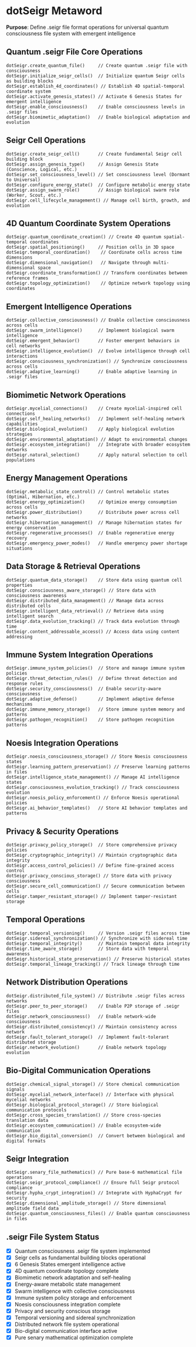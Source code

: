 # dotSeigr Metaword

**Purpose**: Define .seigr file format operations for universal quantum consciousness file system with emergent intelligence

## Quantum .seigr File Core Operations

```hyphos
dotSeigr.create_quantum_file()     // Create quantum .seigr file with consciousness
dotSeigr.initialize_seigr_cells()  // Initialize quantum Seigr cells as building blocks
dotSeigr.establish_4d_coordinates() // Establish 4D spatial-temporal coordinate system
dotSeigr.activate_genesis_states() // Activate 6 Genesis States for emergent intelligence
dotSeigr.enable_consciousness()    // Enable consciousness levels in .seigr files
dotSeigr.biomimetic_adaptation()   // Enable biological adaptation and evolution
```

## Seigr Cell Operations

```hyphos
dotSeigr.create_seigr_cell()       // Create fundamental Seigr cell building block
dotSeigr.assign_genesis_type()     // Assign Genesis State (Conscience, Logical, etc.)
dotSeigr.set_consciousness_level() // Set consciousness level (Dormant to Universal)
dotSeigr.configure_energy_state()  // Configure metabolic energy state
dotSeigr.assign_swarm_role()       // Assign biological swarm role (Worker, Scout, etc.)
dotSeigr.cell_lifecycle_management() // Manage cell birth, growth, and evolution
```

## 4D Quantum Coordinate System Operations

```hyphos
dotSeigr.quantum_coordinate_creation() // Create 4D quantum spatial-temporal coordinates
dotSeigr.spatial_positioning()     // Position cells in 3D space
dotSeigr.temporal_coordination()    // Coordinate cells across time dimensions
dotSeigr.dimensional_navigation()   // Navigate through multi-dimensional space
dotSeigr.coordinate_transformation() // Transform coordinates between reference frames
dotSeigr.topology_optimization()    // Optimize network topology using coordinates
```

## Emergent Intelligence Operations

```hyphos
dotSeigr.collective_consciousness() // Enable collective consciousness across cells
dotSeigr.swarm_intelligence()      // Implement biological swarm intelligence
dotSeigr.emergent_behavior()       // Foster emergent behaviors in cell networks
dotSeigr.intelligence_evolution()  // Evolve intelligence through cell interactions
dotSeigr.consciousness_synchronization() // Synchronize consciousness across cells
dotSeigr.adaptive_learning()       // Enable adaptive learning in .seigr files
```

## Biomimetic Network Operations

```hyphos
dotSeigr.mycelial_connections()    // Create mycelial-inspired cell connections
dotSeigr.self_healing_networks()   // Implement self-healing network capabilities
dotSeigr.biological_evolution()    // Apply biological evolution strategies
dotSeigr.environmental_adaptation() // Adapt to environmental changes
dotSeigr.ecosystem_integration()   // Integrate with broader ecosystem networks
dotSeigr.natural_selection()       // Apply natural selection to cell populations
```

## Energy Management Operations

```hyphos
dotSeigr.metabolic_state_control() // Control metabolic states (Optimal, Hibernation, etc.)
dotSeigr.energy_optimization()     // Optimize energy consumption across cells
dotSeigr.power_distribution()      // Distribute power across cell networks
dotSeigr.hibernation_management()  // Manage hibernation states for energy conservation
dotSeigr.regenerative_processes()  // Enable regenerative energy recovery
dotSeigr.emergency_power_modes()   // Handle emergency power shortage situations
```

## Data Storage & Retrieval Operations

```hyphos
dotSeigr.quantum_data_storage()    // Store data using quantum cell properties
dotSeigr.consciousness_aware_storage() // Store data with consciousness awareness
dotSeigr.distributed_data_management() // Manage data across distributed cells
dotSeigr.intelligent_data_retrieval() // Retrieve data using intelligent search
dotSeigr.data_evolution_tracking() // Track data evolution through time
dotSeigr.content_addressable_access() // Access data using content addressing
```

## Immune System Integration Operations

```hyphos
dotSeigr.immune_system_policies()  // Store and manage immune system policies
dotSeigr.threat_detection_rules()  // Define threat detection and response rules
dotSeigr.security_consciousness()  // Enable security-aware consciousness
dotSeigr.adaptive_defense()        // Implement adaptive defense mechanisms
dotSeigr.immune_memory_storage()   // Store immune system memory and patterns
dotSeigr.pathogen_recognition()    // Store pathogen recognition patterns
```

## Noesis Integration Operations

```hyphos
dotSeigr.noesis_consciousness_storage() // Store Noesis consciousness states
dotSeigr.learning_pattern_preservation() // Preserve learning patterns in files
dotSeigr.intelligence_state_management() // Manage AI intelligence states
dotSeigr.consciousness_evolution_tracking() // Track consciousness evolution
dotSeigr.noesis_policy_enforcement() // Enforce Noesis operational policies
dotSeigr.ai_behavior_templates()   // Store AI behavior templates and patterns
```

## Privacy & Security Operations

```hyphos
dotSeigr.privacy_policy_storage()  // Store comprehensive privacy policies
dotSeigr.cryptographic_integrity() // Maintain cryptographic data integrity
dotSeigr.access_control_policies() // Define fine-grained access control
dotSeigr.privacy_conscious_storage() // Store data with privacy consciousness
dotSeigr.secure_cell_communication() // Secure communication between cells
dotSeigr.tamper_resistant_storage() // Implement tamper-resistant storage
```

## Temporal Operations

```hyphos
dotSeigr.temporal_versioning()     // Version .seigr files across time
dotSeigr.sidereal_synchronization() // Synchronize with sidereal time
dotSeigr.temporal_integrity()      // Maintain temporal data integrity
dotSeigr.time_aware_storage()      // Store data with temporal awareness
dotSeigr.historical_state_preservation() // Preserve historical states
dotSeigr.temporal_lineage_tracking() // Track lineage through time
```

## Network Distribution Operations

```hyphos
dotSeigr.distributed_file_system() // Distribute .seigr files across networks
dotSeigr.peer_to_peer_storage()    // Enable P2P storage of .seigr files
dotSeigr.network_consciousness()   // Enable network-wide consciousness
dotSeigr.distributed_consistency() // Maintain consistency across network
dotSeigr.fault_tolerant_storage()  // Implement fault-tolerant distributed storage
dotSeigr.network_evolution()       // Enable network topology evolution
```

## Bio-Digital Communication Operations

```hyphos
dotSeigr.chemical_signal_storage() // Store chemical communication signals
dotSeigr.mycelial_network_interface() // Interface with physical mycelial networks
dotSeigr.biological_protocol_storage() // Store biological communication protocols
dotSeigr.cross_species_translation() // Store cross-species translation data
dotSeigr.ecosystem_communication() // Enable ecosystem-wide communication
dotSeigr.bio_digital_conversion()  // Convert between biological and digital formats
```

## Seigr Integration

```hyphos
dotSeigr.senary_file_mathematics() // Pure base-6 mathematical file operations
dotSeigr.seigr_protocol_compliance() // Ensure full Seigr protocol compliance
dotSeigr.hypha_crypt_integration() // Integrate with HyphaCrypt for security
dotSeigr.dimensional_amplitude_storage() // Store dimensional amplitude field data
dotSeigr.quantum_consciousness_files() // Enable quantum consciousness in files
```

## .seigr File System Status

- [x] Quantum consciousness .seigr file system implemented
- [x] Seigr cells as fundamental building blocks operational
- [x] 6 Genesis States emergent intelligence active
- [x] 4D quantum coordinate topology complete
- [x] Biomimetic network adaptation and self-healing
- [x] Energy-aware metabolic state management
- [x] Swarm intelligence with collective consciousness
- [x] Immune system policy storage and enforcement
- [x] Noesis consciousness integration complete
- [x] Privacy and security conscious storage
- [x] Temporal versioning and sidereal synchronization
- [x] Distributed network file system operational
- [x] Bio-digital communication interface active
- [x] Pure senary mathematical optimization complete
